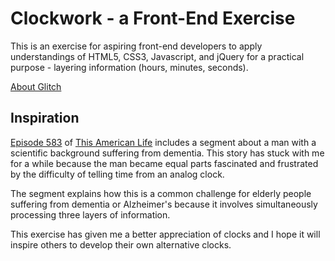 Clockwork - a Front-End Exercise
================================

This is an exercise for aspiring front-end developers
to apply understandings of HTML5, CSS3, Javascript, and jQuery
for a practical purpose - layering information 
(hours, minutes, seconds).

[About Glitch](https://glitch.com/about)


Inspiration
------------

[Episode 583](https://www.thisamericanlife.org/radio-archives/episode/583/transcript) of [This American Life](http://www.thisamericanlife.org/) includes a segment about
a man with a scientific background suffering from dementia. 
This story has stuck with me for a while because the man became
equal parts fascinated and frustrated by the difficulty of telling
time from an analog clock.

The segment explains how this is a common challenge for elderly 
people suffering from dementia or Alzheimer's because it involves
simultaneously processing three layers of information.

This exercise has given me a better appreciation of clocks and 
I hope it will inspire others to develop their own alternative
clocks.

